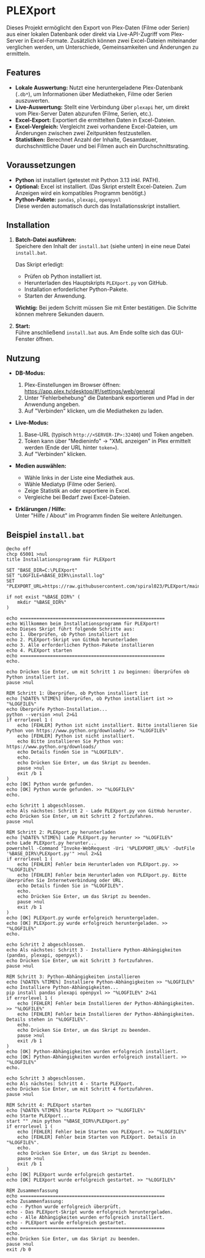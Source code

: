 # PLEXport

Dieses Projekt ermöglicht den Export von Plex-Daten (Filme oder Serien) aus einer lokalen Datenbank oder direkt via Live-API-Zugriff vom Plex-Server in Excel-Formate. Zusätzlich können zwei Excel-Dateien miteinander verglichen werden, um Unterschiede, Gemeinsamkeiten und Änderungen zu ermitteln.

## Features

- **Lokale Auswertung:** Nutzt eine heruntergeladene Plex-Datenbank (`.db*`), um Informationen über Mediatheken, Filme oder Serien auszuwerten.
- **Live-Auswertung:** Stellt eine Verbindung über `plexapi` her, um direkt vom Plex-Server Daten abzurufen (Filme, Serien, etc.).
- **Excel-Export:** Exportiert die ermittelten Daten in Excel-Dateien.
- **Excel-Vergleich:** Vergleicht zwei vorhandene Excel-Dateien, um Änderungen zwischen zwei Zeitpunkten festzustellen.
- **Statistiken:** Berechnet Anzahl der Inhalte, Gesamtdauer, durchschnittliche Dauer und bei Filmen auch ein Durchschnittsrating.

## Voraussetzungen

- **Python** ist installiert (getestet mit Python 3.13 inkl. PATH).
- **Optional:** Excel ist installiert. (Das Skript erstellt Excel-Dateien. Zum Anzeigen wird ein kompatibles Programm benötigt.)
- **Python-Pakete:** `pandas`, `plexapi`, `openpyxl`  
  Diese werden automatisch durch das Installationsskript installiert.

## Installation

1. **Batch-Datei ausführen:**  
   Speichere den Inhalt der `install.bat` (siehe unten) in eine neue Datei `install.bat`.
   
   Das Skript erledigt:
   - Prüfen ob Python installiert ist.
   - Herunterladen des Hauptskripts `PLEXport.py` von GitHub.
   - Installation erforderlicher Python-Pakete.
   - Starten der Anwendung.
   
   **Wichtig:** Bei jedem Schritt müssen Sie mit Enter bestätigen. Die Schritte können mehrere Sekunden dauern.

2. **Start:**  
   Führe anschließend `install.bat` aus. Am Ende sollte sich das GUI-Fenster öffnen.

## Nutzung

- **DB-Modus:**  
  1. Plex-Einstellungen im Browser öffnen: https://app.plex.tv/desktop/#!/settings/web/general  
  2. Unter "Fehlerbehebung" die Datenbank exportieren und Pfad in der Anwendung angeben.  
  3. Auf "Verbinden" klicken, um die Mediatheken zu laden.

- **Live-Modus:**  
  1. Base-URL (typisch `http://<SERVER-IP>:32400`) und Token angeben.  
  2. Token kann über "Medieninfo" → "XML anzeigen" in Plex ermittelt werden (Ende der URL hinter `token=`).
  3. Auf "Verbinden" klicken.

- **Medien auswählen:**  
  - Wähle links in der Liste eine Mediathek aus.
  - Wähle Mediatyp (Filme oder Serien).
  - Zeige Statistik an oder exportiere in Excel.
  - Vergleiche bei Bedarf zwei Excel-Dateien.

- **Erklärungen / Hilfe:**  
  Unter "Hilfe / About" im Programm finden Sie weitere Anleitungen.

## Beispiel `install.bat`

```batch
@echo off
chcp 65001 >nul
title Installationsprogramm für PLEXport

SET "BASE_DIR=C:\PLEXport"
SET "LOGFILE=%BASE_DIR%\install.log"
SET "PLEXPORT_URL=https://raw.githubusercontent.com/spiral023/PLEXport/main/PLEXport.py"

if not exist "%BASE_DIR%" (
    mkdir "%BASE_DIR%"
)

echo =====================================================
echo Willkommen beim Installationsprogramm für PLEXport!
echo Dieses Skript führt folgende Schritte aus:
echo 1. Überprüfen, ob Python installiert ist
echo 2. PLEXport-Skript von GitHub herunterladen
echo 3. Alle erforderlichen Python-Pakete installieren
echo 4. PLEXport starten
echo =====================================================
echo.

echo Drücken Sie Enter, um mit Schritt 1 zu beginnen: Überprüfen ob Python installiert ist.
pause >nul

REM Schritt 1: Überprüfen, ob Python installiert ist
echo [%DATE% %TIME%] Überprüfen, ob Python installiert ist >> "%LOGFILE%"
echo Überprüfe Python-Installation...
python --version >nul 2>&1
if errorlevel 1 (
    echo [FEHLER] Python ist nicht installiert. Bitte installieren Sie Python von https://www.python.org/downloads/ >> "%LOGFILE%"
    echo [FEHLER] Python ist nicht installiert.
    echo Bitte installieren Sie Python von: https://www.python.org/downloads/
    echo Details finden Sie in "%LOGFILE%".
    echo.
    echo Drücken Sie Enter, um das Skript zu beenden.
    pause >nul
    exit /b 1
)
echo [OK] Python wurde gefunden.
echo [OK] Python wurde gefunden. >> "%LOGFILE%"
echo.

echo Schritt 1 abgeschlossen.
echo Als nächstes: Schritt 2 - Lade PLEXport.py von GitHub herunter.
echo Drücken Sie Enter, um mit Schritt 2 fortzufahren.
pause >nul

REM Schritt 2: PLEXport.py herunterladen
echo [%DATE% %TIME%] Lade PLEXport.py herunter >> "%LOGFILE%"
echo Lade PLEXport.py herunter...
powershell -Command "Invoke-WebRequest -Uri '%PLEXPORT_URL%' -OutFile '%BASE_DIR%\PLEXport.py'" >nul 2>&1
if errorlevel 1 (
    echo [FEHLER] Fehler beim Herunterladen von PLEXport.py. >> "%LOGFILE%"
    echo [FEHLER] Fehler beim Herunterladen von PLEXport.py. Bitte überprüfen Sie Internetverbindung oder URL.
    echo Details finden Sie in "%LOGFILE%".
    echo.
    echo Drücken Sie Enter, um das Skript zu beenden.
    pause >nul
    exit /b 1
)
echo [OK] PLEXport.py wurde erfolgreich heruntergeladen.
echo [OK] PLEXport.py wurde erfolgreich heruntergeladen. >> "%LOGFILE%"
echo.

echo Schritt 2 abgeschlossen.
echo Als nächstes: Schritt 3 - Installiere Python-Abhängigkeiten (pandas, plexapi, openpyxl).
echo Drücken Sie Enter, um mit Schritt 3 fortzufahren.
pause >nul

REM Schritt 3: Python-Abhängigkeiten installieren
echo [%DATE% %TIME%] Installiere Python-Abhängigkeiten >> "%LOGFILE%"
echo Installiere Python-Abhängigkeiten...
pip install pandas plexapi openpyxl >> "%LOGFILE%" 2>&1
if errorlevel 1 (
    echo [FEHLER] Fehler beim Installieren der Python-Abhängigkeiten. >> "%LOGFILE%"
    echo [FEHLER] Fehler beim Installieren der Python-Abhängigkeiten. Details stehen in "%LOGFILE%".
    echo.
    echo Drücken Sie Enter, um das Skript zu beenden.
    pause >nul
    exit /b 1
)
echo [OK] Python-Abhängigkeiten wurden erfolgreich installiert.
echo [OK] Python-Abhängigkeiten wurden erfolgreich installiert. >> "%LOGFILE%"
echo.

echo Schritt 3 abgeschlossen.
echo Als nächstes: Schritt 4 - Starte PLEXport.
echo Drücken Sie Enter, um mit Schritt 4 fortzufahren.
pause >nul

REM Schritt 4: PLEXport starten
echo [%DATE% %TIME%] Starte PLEXport >> "%LOGFILE%"
echo Starte PLEXport...
start "" /min python "%BASE_DIR%\PLEXport.py"
if errorlevel 1 (
    echo [FEHLER] Fehler beim Starten von PLEXport. >> "%LOGFILE%"
    echo [FEHLER] Fehler beim Starten von PLEXport. Details in "%LOGFILE%".
    echo.
    echo Drücken Sie Enter, um das Skript zu beenden.
    pause >nul
    exit /b 1
)
echo [OK] PLEXport wurde erfolgreich gestartet.
echo [OK] PLEXport wurde erfolgreich gestartet. >> "%LOGFILE%"

REM Zusammenfassung
echo =====================================================
echo Zusammenfassung:
echo - Python wurde erfolgreich überprüft.
echo - Das PLEXport-Skript wurde erfolgreich heruntergeladen.
echo - Alle Abhängigkeiten wurden erfolgreich installiert.
echo - PLEXport wurde erfolgreich gestartet.
echo =====================================================
echo.
echo Drücken Sie Enter, um das Skript zu beenden.
pause >nul
exit /b 0
